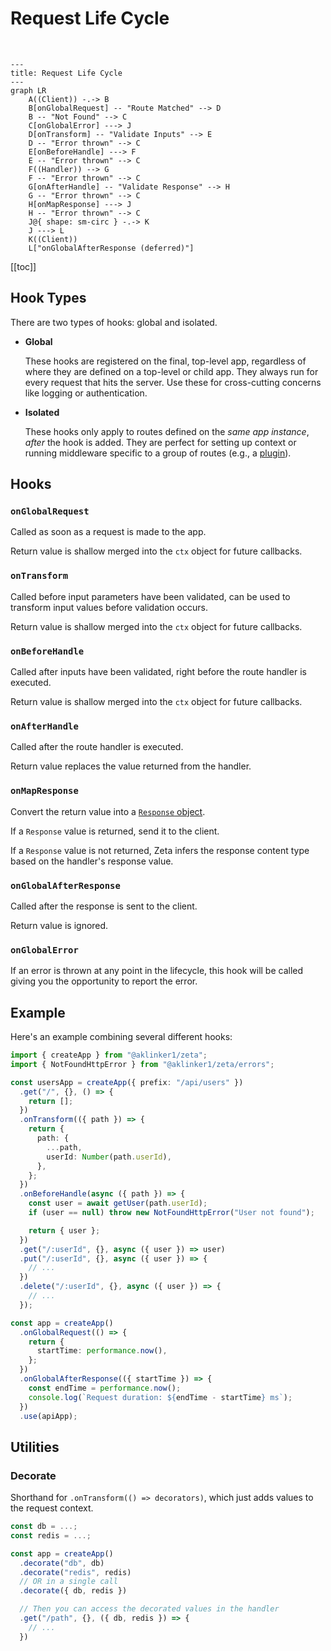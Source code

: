 # Request Life Cycle

<br/>

```mermaid
---
title: Request Life Cycle
---
graph LR
    A((Client)) -.-> B
    B[onGlobalRequest] -- "Route Matched" --> D
    B -- "Not Found" --> C
    C[onGlobalError] ---> J
    D[onTransform] -- "Validate Inputs" --> E
    D -- "Error thrown" --> C
    E[onBeforeHandle] ---> F
    E -- "Error thrown" --> C
    F((Handler)) --> G
    F -- "Error thrown" --> C
    G[onAfterHandle] -- "Validate Response" --> H
    G -- "Error thrown" --> C
    H[onMapResponse] ---> J
    H -- "Error thrown" --> C
    J@{ shape: sm-circ } -.-> K
    J ---> L
    K((Client))
    L["onGlobalAfterResponse (deferred)"]
```

[[toc]]

## Hook Types

There are two types of hooks: global and isolated.

- **Global**

   These hooks are registered on the final, top-level app, regardless of where they are defined on a top-level or child app. They always run for every request that hits the server. Use these for cross-cutting concerns like logging or authentication.

- **Isolated**

   These hooks only apply to routes defined on the _same app instance_, _after_ the hook is added. They are perfect for setting up context or running middleware specific to a group of routes (e.g., a [plugin](/composing-apps#plugins)).

## Hooks

### `onGlobalRequest`

Called as soon as a request is made to the app.


Return value is shallow merged into the `ctx` object for future callbacks.

### `onTransform`

Called before input parameters have been validated, can be used to transform input values before validation occurs.

Return value is shallow merged into the `ctx` object for future callbacks.

### `onBeforeHandle`

Called after inputs have been validated, right before the route handler is executed.

Return value is shallow merged into the `ctx` object for future callbacks.

### `onAfterHandle`

Called after the route handler is executed.

Return value replaces the value returned from the handler.

### `onMapResponse`

Convert the return value into a [`Response` object](https://developer.mozilla.org/en-US/docs/Web/API/Response).

If a `Response` value is returned, send it to the client.

If a `Response` value is not returned, Zeta infers the response content type based on the handler's response value.

### `onGlobalAfterResponse`

Called after the response is sent to the client.

Return value is ignored.

### `onGlobalError`

If an error is thrown at any point in the lifecycle, this hook will be called giving you the opportunity to report the error.

## Example

Here's an example combining several different hooks:

```ts
import { createApp } from "@aklinker1/zeta";
import { NotFoundHttpError } from "@aklinker1/zeta/errors";

const usersApp = createApp({ prefix: "/api/users" })
  .get("/", {}, () => {
    return [];
  })
  .onTransform(({ path }) => {
    return {
      path: {
        ...path,
        userId: Number(path.userId),
      },
    };
  })
  .onBeforeHandle(async ({ path }) => {
    const user = await getUser(path.userId);
    if (user == null) throw new NotFoundHttpError("User not found");

    return { user };
  })
  .get("/:userId", {}, async ({ user }) => user)
  .put("/:userId", {}, async ({ user }) => {
    // ...
  })
  .delete("/:userId", {}, async ({ user }) => {
    // ...
  });

const app = createApp()
  .onGlobalRequest(() => {
    return {
      startTime: performance.now(),
    };
  })
  .onGlobalAfterResponse(({ startTime }) => {
    const endTime = performance.now();
    console.log(`Request duration: ${endTime - startTime} ms`);
  })
  .use(apiApp);
```

## Utilities

### Decorate

Shorthand for `.onTransform(() => decorators)`, which just adds values to the request context.

```ts
const db = ...;
const redis = ...;

const app = createApp()
  .decorate("db", db)
  .decorate("redis", redis)
  // OR in a single call
  .decorate({ db, redis })

  // Then you can access the decorated values in the handler
  .get("/path", {}, ({ db, redis }) => {
    // ...
  })
```
